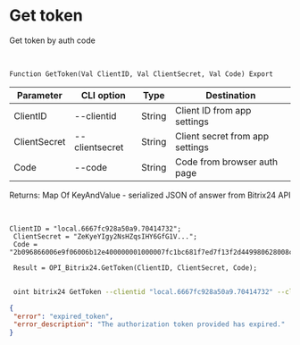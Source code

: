﻿---
sidebar_position: 2
---

# Get token
 Get token by auth code


<br/>


`Function GetToken(Val ClientID, Val ClientSecret, Val Code) Export`

 | Parameter | CLI option | Type | Destination |
 |-|-|-|-|
 | ClientID | --clientid | String | Client ID from app settings |
 | ClientSecret | --clientsecret | String | Client secret from app settings |
 | Code | --code | String | Code from browser auth page |

 
 Returns: Map Of KeyAndValue - serialized JSON of answer from Bitrix24 API

<br/>




```bsl title="Code example"
ClientID = "local.6667fc928a50a9.70414732";
 ClientSecret = "ZeKyeYIgy2NsHZqsIHY6GfG1V...";
 Code = "2b096866006e9f06006b12e400000001000007fc1bc681f7ed7f13f2d449980628008c";
 
 Result = OPI_Bitrix24.GetToken(ClientID, ClientSecret, Code);
```
	


```sh title="CLI command example"
 
 oint bitrix24 GetToken --clientid "local.6667fc928a50a9.70414732" --clientsecret "ZeKyeYIgy2NsHZqsIHY6GfG1V..." --code "2b096866006e9f06006b12e400000001000007fc1bc681f7ed7f13f2d449980628008c"

```

```json title="Result"
{
 "error": "expired_token",
 "error_description": "The authorization token provided has expired."
}
```
